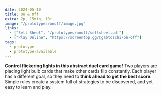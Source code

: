 ```yaml
---
date: 2024-05-10
title: On & Off
extra: 2p, 15min, 10+
image: "/prototypes/onoff/image.jpg"
links:
  - ["Sell Sheet", "/prototypes/onoff/sellsheet.pdf"]
  - ["Play Online", "https://screentop.gg/@gabtoschi/on-off"]
tags:
  - prototype
  - prototype-available
---
```


**Control flickering lights in this abstract duel card game!** Two players are placing light bulb cards that make other cards flip constantly. Each player has a different goal, so they need to **think ahead to get the best score**. Simple rules create a system full of strategies to be discovered, and yet easy to learn and play.